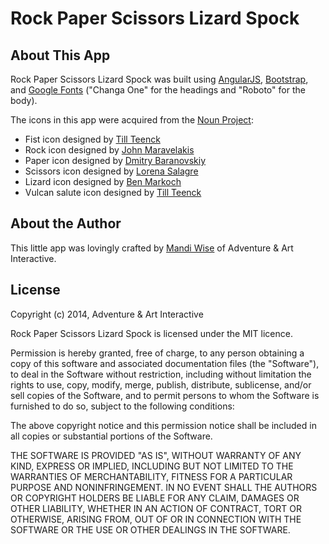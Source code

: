 # Rock Paper Scissors Lizard Spock

## About This App

Rock Paper Scissors Lizard Spock was built using [AngularJS](https://angularjs.org/), [Bootstrap](http://getbootstrap.com/), and [Google Fonts](https://www.google.com/fonts) ("Changa One" for the headings and "Roboto" for the body).

The icons in this app were acquired from the [Noun Project](http://www.thenounproject.com):

* Fist icon designed by [Till Teenck](http://www.thenounproject.com/tillt)
* Rock icon designed by [John Maravelakis](http://www.thenounproject.com/John.Marav)
* Paper icon designed by [Dmitry Baranovskiy](http://www.thenounproject.com/DmitryBaranovskiy)
* Scissors icon designed by [Lorena Salagre](http://www.thenounproject.com/lorens)
* Lizard icon designed by [Ben Markoch](http://www.thenounproject.com/benmarkoch)
* Vulcan salute icon designed by [Till Teenck](http://www.thenounproject.com/tillt)

## About the Author

This little app was lovingly crafted by [Mandi Wise](http://mandiwise.com) of Adventure & Art Interactive.

## License

Copyright (c) 2014, Adventure & Art Interactive

Rock Paper Scissors Lizard Spock is licensed under the MIT licence.

Permission is hereby granted, free of charge, to any person obtaining a copy
of this software and associated documentation files (the "Software"), to deal
in the Software without restriction, including without limitation the rights
to use, copy, modify, merge, publish, distribute, sublicense, and/or sell
copies of the Software, and to permit persons to whom the Software is
furnished to do so, subject to the following conditions:

The above copyright notice and this permission notice shall be included in
all copies or substantial portions of the Software.

THE SOFTWARE IS PROVIDED "AS IS", WITHOUT WARRANTY OF ANY KIND, EXPRESS OR
IMPLIED, INCLUDING BUT NOT LIMITED TO THE WARRANTIES OF MERCHANTABILITY,
FITNESS FOR A PARTICULAR PURPOSE AND NONINFRINGEMENT. IN NO EVENT SHALL THE
AUTHORS OR COPYRIGHT HOLDERS BE LIABLE FOR ANY CLAIM, DAMAGES OR OTHER
LIABILITY, WHETHER IN AN ACTION OF CONTRACT, TORT OR OTHERWISE, ARISING FROM,
OUT OF OR IN CONNECTION WITH THE SOFTWARE OR THE USE OR OTHER DEALINGS IN
THE SOFTWARE.
